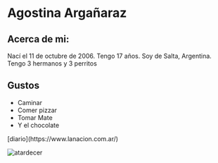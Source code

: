 <h1>Agostina Argañaraz</h1>
<h2> Acerca de mi: </h2>
<p>Nací el 11 de octubre de 2006. Tengo 17 años. Soy de Salta, Argentina. Tengo 3 hermanos y 3 perritos</p>
<h2> Gustos </h2> 
<ul>
<li>Caminar</li>
<li>Comer pizzar</li>
<li>Tomar Mate</li>
<li>Y el chocolate </li>
</ul>
[diario](https://www.lanacion.com.ar/)

![atardecer](https://github.com/agostina-arga/agostina-arga/assets/172293095/2904ad8a-5a75-4da8-b2c4-e0a0657de68d)
